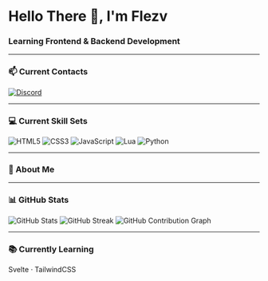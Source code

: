 # Hello There 👋, I'm Flezv

### Learning Frontend & Backend Development

---

### 📫 Current Contacts

<a href="https://discord.gg/wyv8Fgm6r3" target="_blank" rel="noopener noreferrer">
  <img src="https://img.shields.io/badge/Discord-%235865F2.svg?style=for-the-badge&logo=discord&logoColor=white" alt="Discord" />
</a>

---

### 💻 Current Skill Sets

<img src="https://img.shields.io/badge/HTML5-E34F26?style=for-the-badge&logo=html5&logoColor=white" alt="HTML5" />
<img src="https://img.shields.io/badge/CSS3-1572B6?style=for-the-badge&logo=css3&logoColor=white" alt="CSS3" />
<img src="https://img.shields.io/badge/JavaScript-F7DF1E?style=for-the-badge&logo=javascript&logoColor=black" alt="JavaScript" />
<img src="https://img.shields.io/badge/Lua-2C2D72?style=for-the-badge&logo=lua&logoColor=white" alt="Lua" />
<img src="https://img.shields.io/badge/Python-3670A0?style=for-the-badge&logo=python&logoColor=ffdd54" alt="Python" />

---

### 📌 About Me


---

### 📊 GitHub Stats

<img src="https://github-readme-stats.vercel.app/api?username=flezv&show_icons=true&theme=tokyonight" alt="GitHub Stats" />

<img src="https://github-readme-streak-stats.herokuapp.com/?user=flezv&theme=tokyonight" alt="GitHub Streak" />

<img src="https://github-contribution-grid.vercel.app/api?username=flezv&theme=tokyonight" alt="GitHub Contribution Graph" />

---

### 📚 Currently Learning

Svelte · TailwindCSS
